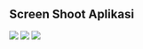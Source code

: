 ## Screen Shoot Aplikasi

![](https://github.com/rafliandi13/MBKMSIFLUTTER/edit/master/Tugas3/ssflutterform1.PNG)
![](https://github.com/rafliandi13/MBKMSIFLUTTER/edit/master/Tugas3/ssflutterform2.PNG)
![](https://github.com/rafliandi13/MBKMSIFLUTTER/edit/master/Tugas3/ssflutterform3.PNG)
